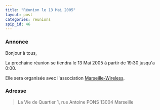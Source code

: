 ```yaml
---
title: "Réunion le 13 Mai 2005"
layout: post
categories: reunions
spip_id: 46
---
```

### Annonce ###
Bonjour à tous,

La prochaine réunion se tiendra le 13 Mai 2005 à partir de 19:30 jusqu'a 0:00.

Elle sera organisée avec l'association [Marseille-Wireless](http://marseille-wireless.org/).

### Adresse ###

> La Vie de Quartier
> 1, rue Antoine PONS
> 13004 Marseille
